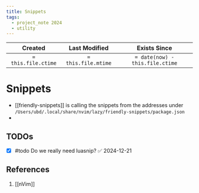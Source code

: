 ```yaml
---
title: Snippets
tags:
  - project_note 2024
  - utility
---
```

|     Created      |  Last Modified   |       Exists Since        |
|:----------------:|:----------------:|:----------------:|
| `= this.file.ctime` | `= this.file.mtime` | `= date(now) - this.file.ctime`|

# Snippets

- [[friendly-snippets]] is calling the snippets from the addresses under `/Users/ubd/.local/share/nvim/lazy/friendly-snippets/package.json`
- 

## TODOs
- [x] #todo Do we really need luasnip? ✅ 2024-12-21

## References
1. [[nVim]]